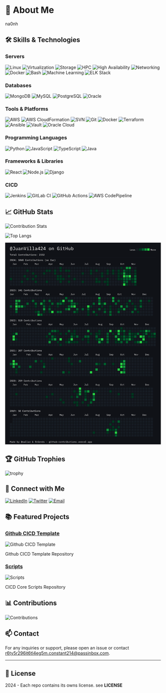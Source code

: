 # 🚀 About Me

na0nh

## 🛠️ Skills & Technologies

### Servers

![Linux](https://img.shields.io/badge/Linux-FCC624?style=for-the-badge&logo=linux&logoColor=black)
![Virtualization](https://img.shields.io/badge/Virtualization-183A61?style=for-the-badge&logo=virtualbox&logoColor=white)
![Storage](https://img.shields.io/badge/Storage-4B0082?style=for-the-badge&logo=googlecloudstorage&logoColor=white)
![HPC](https://img.shields.io/badge/HPC-000000?style=for-the-badge&logo=speedtest&logoColor=white)
![High Availability](https://img.shields.io/badge/High%20Availability-00AA00?style=for-the-badge&logo=privatedivision&logoColor=white)
![Networking](https://img.shields.io/badge/Networking-200003?style=for-the-badge&logo=icinga&logoColor=white)
![Docker](https://img.shields.io/badge/Docker-2496ED?style=for-the-badge&logo=docker&logoColor=white)
![Bash](https://img.shields.io/badge/Bash-4EAA25?style=for-the-badge&logo=gnu-bash&logoColor=white)
![Machine Learning](https://img.shields.io/badge/Machine%20Learning-FF6F00?style=for-the-badge&logo=TensorFlow&logoColor=white)
![ELK Stack](https://img.shields.io/badge/ELK%20Stack-F7931E?style=for-the-badge&logo=Elastic&logoColor=white)

### Databases

![MongoDB](https://img.shields.io/badge/MongoDB-47A248?style=for-the-badge&logo=mongodb&logoColor=white)
![MySQL](https://img.shields.io/badge/MySQL-4479A1?style=for-the-badge&logo=mysql&logoColor=white)
![PostgreSQL](https://img.shields.io/badge/PostgreSQL-336791?style=for-the-badge&logo=postgresql&logoColor=white)
![Oracle](https://img.shields.io/badge/Oracle-FF0000?style=for-the-badge&logo=oracle&logoColor=white)

### Tools & Platforms

![AWS](https://img.shields.io/badge/AWS-FF9900?style=for-the-badge&logo=amazon-aws&logoColor=white)
![AWS CloudFormation](https://img.shields.io/badge/AWS-CloudFormation-339933?style=for-the-badge&logo=amazon-aws&logoColor=white)
![SVN](https://img.shields.io/badge/SVN-FFFFFF?style=for-the-badge&logo=subversion&logoColor=blue)
![Git](https://img.shields.io/badge/Git-F05032?style=for-the-badge&logo=git&logoColor=white)
![Docker](https://img.shields.io/badge/Docker-2496ED?style=for-the-badge&logo=docker&logoColor=white)
![Terraform](https://img.shields.io/badge/Terraform-623CE4?style=for-the-badge&logo=terraform&logoColor=white)
![Ansible](https://img.shields.io/badge/Ansible-EE0000?style=for-the-badge&logo=ansible&logoColor=white)
![Vault](https://img.shields.io/badge/Vault-000000?style=for-the-badge&logo=vault&logoColor=white)
![Oracle Cloud](https://img.shields.io/badge/Oracle%20Cloud-FF0000?style=for-the-badge&logo=oracle&logoColor=white)

### Programming Languages

![Python](https://img.shields.io/badge/Python-3670A0?style=for-the-badge&logo=python&logoColor=ffdd54)
![JavaScript](https://img.shields.io/badge/JavaScript-323330?style=for-the-badge&logo=javascript&logoColor=F7DF1E)
![TypeScript](https://img.shields.io/badge/TypeScript-3178C6?style=for-the-badge&logo=typescript&logoColor=white)
![Java](https://img.shields.io/badge/Java-007396?style=for-the-badge&logo=java&logoColor=white)

### Frameworks & Libraries

![React](https://img.shields.io/badge/React-20232A?style=for-the-badge&logo=react&logoColor=61DAFB)
![Node.js](https://img.shields.io/badge/Node.js-339933?style=for-the-badge&logo=nodedotjs&logoColor=white)
![Django](https://img.shields.io/badge/Django-092E20?style=for-the-badge&logo=django&logoColor=green)

### CICD

![Jenkins](https://img.shields.io/badge/Jenkins-D24939?style=for-the-badge&logo=jenkins&logoColor=white)
![GitLab CI](https://img.shields.io/badge/GitLab%20CI-FCA121?style=for-the-badge&logo=gitlab&logoColor=white)
![GitHub Actions](https://img.shields.io/badge/GitHub%20Actions-2088FF?style=for-the-badge&logo=github-actions&logoColor=white)
![AWS CodePipeline](https://img.shields.io/badge/AWS-CodePipeline-1E90FF?style=for-the-badge&logo=amazon-aws&logoColor=white)

## 📈 GitHub Stats

![Contribution Stats](https://github-contribution-stats.vercel.app/api/?username=JuanVilla424)

![Top Langs](https://github-readme-stats.vercel.app/api/top-langs/?username=JuanVilla424&layout=compact&theme=radical)

![Commits Github Activity Graph](static/images/contributions.png)

## 🏆 GitHub Trophies

![trophy](https://github-profile-trophy.vercel.app/?username=JuanVilla424&theme=radical)

## 🔗 Connect with Me

[![LinkedIn](https://img.shields.io/badge/LinkedIn-%230077B5.svg?style=for-the-badge&logo=linkedin&logoColor=white)](https://www.linkedin.com/in/[are-you-ok?]/)
[![Twitter](https://img.shields.io/badge/Twitter-%231DA1F2.svg?style=for-the-badge&logo=twitter&logoColor=white)](https://twitter.com/na0nh)
[![Email](https://img.shields.io/badge/Email-D14836?style=for-the-badge&logo=gmail&logoColor=white)](mailto:r6ty5r296it6tl4eg5m.constant214@passinbox.com)

## 📚 Featured Projects

### [Github CICD Template](https://github.com/JuanVilla424/github-cicd-template)

![Github CICD Template](https://github.com/JuanVilla424/github-cicd-template/blob/main/screenshot.png?raw=true)

Github CICD Template Repository

### [Scripts](https://github.com/JuanVilla424/scripts)

![Scripts](https://github.com/JuanVilla424/scripts/blob/main/screenshot.png?raw=true)

CICD Core Scripts Repository

## 📊 Contributions

![Contributions](https://github-contributor-stats.vercel.app/api?username=JuanVilla424&theme=dark)

## 📫 Contact

For any inquiries or support, please open an issue or contact [r6ty5r296it6tl4eg5m.constant214@passinbox.com](mailto:r6ty5r296it6tl4eg5m.constant214@passinbox.com).

---

## 📜 License

2024 - Each repo contains its owns license. see **LICENSE**
